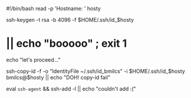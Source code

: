 #!/bin/bash
read -p 'Hostname: ' hosty

ssh-keygen -t rsa -b 4096 -f $HOME/.ssh/id_$hosty
# || echo "booooo" ; exit 1
	
echo "let's proceed..."

ssh-copy-id -f -o "IdentityFile ~/.ssh/id_bmilcs" -i $HOME/.ssh/id_$hosty bmilcs@$hosty || echo "DOH! copy-id fail"

eval `ssh-agent` && ssh-add -l || echo "couldn't add :("